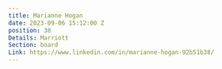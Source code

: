 ```yaml
---
title: Marianne Hogan
date: 2023-09-06 15:12:00 Z
position: 38
Details: Marriott
Section: board
Link: https://www.linkedin.com/in/marianne-hogan-92b51b38/
---
```


